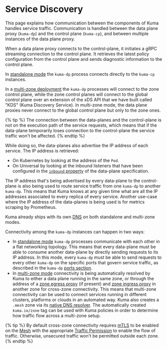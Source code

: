 ---
---
# Service Discovery

This page explains how communication between the components of Kuma handles service traffic. Communication is handled between the data plane proxy (`kuma-dp`) and the control plane (`kuma-cp`), and between multiple instances of the data plane proxy.

When a data plane proxy connects to the control-plane, it initiates a gRPC streaming connection to the control plane. It retrieves the latest policy configuration from the control plane and sends diagnostic information to the control plane.

In [standalone mode](../deployments/stand-alone) the `kuma-dp` process connects directly to the `kuma-cp` instances.

In a [multi-zone deployment](../deployments/multi-zone) the `kuma-dp` processes will connect to the zone control plane, while the zone control planes will connect to the global control plane over an extension of the xDS API that we have built called "KDS" (Kuma Discovery Service). In multi-zone mode, the data plane proxies never connect to the global control plane but only to the zone ones.

{% tip %}
The connection between the data-planes and the control-plane is not on the execution path of the service requests, which means that if the data-plane temporarily loses connection to the control-plane the service traffic won't be affected.
{% endtip %}

While doing so, the data-planes also advertise the IP address of each service. The IP address is retrieved:

* On Kubernetes by looking at the address of the `Pod`.
* On Universal by looking at the inbound listeners that have been configured in the [`inbound` property](../reference/dpp-specification) of the data-plane specification.

The IP address that's being advertised by every data-plane to the control-plane is also being used to route service traffic from one `kuma-dp` to another `kuma-dp`. This means that Kuma knows at any given time what are all the IP addresses associated to every replica of every service. Another use-case where the IP address of the data-planes is being used is for metrics scraping by Prometheus.

Kuma already ships with its own [DNS](../networking/dns) on both standalone and multi-zone modes. 

Connectivity among the `kuma-dp` instances can happen in two ways:

* In [standalone mode](../deployments/stand-alone) `kuma-dp` processes communicate with each other in a flat networking topology. This means that every data-plane must be able to consume another data-plane by directly sending requests to its IP address. In this mode, every `kuma-dp` must be able to send requests to every other `kuma-dp` on the specific ports that govern service traffic, as described in the `kuma-dp` [ports section](networking.md#kuma-dp-ports).
* In [multi-zone mode](../deployments/multi-zone) connectivity is being automatically resolved by Kuma to either a data plane running in the same zone, or through the address of a [zone egress proxy](../explore/zoneegress) (if present) and [zone ingress proxy](../explore/zone-ingress) in another zone for cross-zone connectivity. This means that multi-zone connectivity can be used to connect services running in different clusters, platforms or clouds in an automated way. Kuma also creates a `.mesh` zone via its [native DNS resolver](../networking/dns/). The automatically created `kuma.io/zone` tag can be used with Kuma policies in order to determine how traffic flow across a multi-zone setup.

{% tip %}
By default cross-zone connectivity requires [mTLS](../policies/mutual-tls) to be enabled on the [Mesh](../policies/mesh) with the appropriate [Traffic Permission](../policies/traffic-permissions) to enable the flow of traffic. Otherwise, unsecured traffic won't be permitted outside each zone.
{% endtip %}
